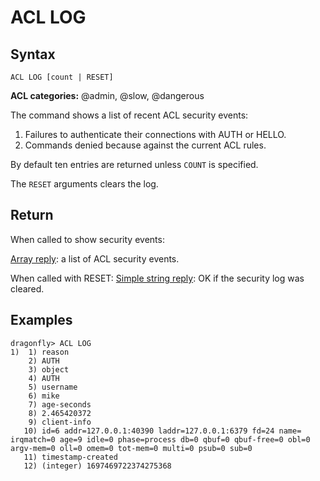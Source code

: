 # ACL LOG

## Syntax

    ACL LOG [count | RESET]

**ACL categories:** @admin, @slow, @dangerous

The command shows a list of recent ACL security events:

1. Failures to authenticate their connections with AUTH or HELLO.
2. Commands denied because against the current ACL rules.

By default ten entries are returned unless `COUNT` is specified.

The `RESET` arguments clears the log.

## Return

When called to show security events:

[Array reply](https://redis.io/docs/reference/protocol-spec/#arrays): a list of ACL security events.

When called with RESET:
[Simple string reply](https://redis.io/docs/reference/protocol-spec/#simple-strings): OK if the security log was cleared.

## Examples

```shell
dragonfly> ACL LOG
1)  1) reason
    2) AUTH
    3) object
    4) AUTH
    5) username
    6) mike
    7) age-seconds
    8) 2.465420372
    9) client-info
   10) id=6 addr=127.0.0.1:40390 laddr=127.0.0.1:6379 fd=24 name= irqmatch=0 age=9 idle=0 phase=process db=0 qbuf=0 qbuf-free=0 obl=0 argv-mem=0 oll=0 omem=0 tot-mem=0 multi=0 psub=0 sub=0
   11) timestamp-created
   12) (integer) 1697469722374275368
```
